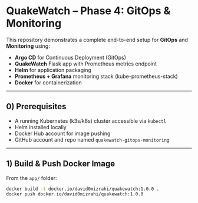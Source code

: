 # QuakeWatch – Phase 4: GitOps & Monitoring

This repository demonstrates a complete end-to-end setup for **GitOps** and **Monitoring** using:

- **Argo CD** for Continuous Deployment (GitOps)
- **QuakeWatch** Flask app with Prometheus metrics endpoint
- **Helm** for application packaging
- **Prometheus + Grafana** monitoring stack (kube-prometheus-stack)
- **Docker** for containerization

---

## 0) Prerequisites
- A running Kubernetes (k3s/k8s) cluster accessible via `kubectl`
- Helm installed locally
- Docker Hub account for image pushing
- GitHub account and repo named `quakewatch-gitops-monitoring`

---

## 1) Build & Push Docker Image
From the `app/` folder:
```bash
docker build -t docker.io/david0mizrahi/quakewatch:1.0.0 .
docker push docker.io/david0mizrahi/quakewatch:1.0.0
